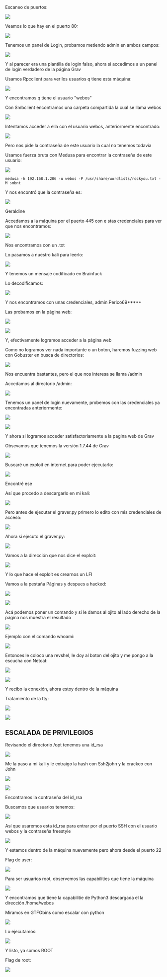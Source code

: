 Escaneo de puertos:

![](../../../Images/Pasted%20image%2020240808160507.png)

Veamos lo que hay en el puerto 80:

![](../../../Images/Pasted%20image%2020240808160539.png)

Tenemos un panel de Login, probamos metiendo admin en ambos campos:

![](../../../Images/Pasted%20image%2020240808160823.png)

Y al parecer era una plantilla de login falso, ahora si accedimos a un panel de login verdadero de la página Grav

Usamos Rpcclient para ver los usuarios q tiene esta máquina:

![](../../../Images/Pasted%20image%2020240808162038.png)

Y encontramos q tiene el usuario "webos"

Con Smbclient encontramos una carpeta compartida la cual se llama webos

![](../../../Images/Pasted%20image%2020240808162118.png)

Intentamos acceder a ella con el usuario webos, anteriormente encontrado:

![](../../../Images/Pasted%20image%2020240808162146.png)

Pero nos pide la contraseña de este usuario la cual no tenemos todavia

Usamos fuerza bruta con Medusa para encontrar la contraseña de este usuario:

![](../../../Images/Pasted%20image%2020240808164121.png)

```
medusa -h 192.168.1.206 -u webos -P /usr/share/wordlists/rockyou.txt -M smbnt
```
Y nos encontró que la contraseña es:

![](../../../Images/Pasted%20image%2020240808164303.png)

Geraldine

Accedamos a la máquina por el puerto 445 con e stas credenciales para ver que nos encontramos:

![](../../../Images/Pasted%20image%2020240808164430.png)

Nos encontramos con un .txt

Lo pasamos a nuestro kali para leerlo:

![](../../../Images/Pasted%20image%2020240808164553.png)

Y tenemos un mensaje codificado en Brainfuck 

Lo decodificamos:

![](../../../Images/Pasted%20image%2020240808164647.png)

Y nos encontramos con unas credenciales, admin:Perico69*****

Las probamos en la página web:

![](../../../Images/Pasted%20image%2020240808164746.png)

![](../../../Images/Pasted%20image%2020240808164755.png)

Y, efectivamente logramos acceder a la página web

Como no logramos ver nada importante o un boton, haremos fuzzing web con Gobuster en busca de directorios:

![](../../../Images/Pasted%20image%2020240808165202.png)

Nos encuentra bastantes, pero el que nos interesa se llama /admin

Accedamos al directorio /admin:

![](../../../Images/Pasted%20image%2020240808165249.png)

Tenemos un panel de login nuevamente, probemos con las credenciales ya encontradas anteriormente:

![](../../../Images/Pasted%20image%2020240808165324.png)

![](../../../Images/Pasted%20image%2020240808165336.png)

Y ahora si logramos acceder satisfactoriamente a la pagina web de Grav

Obsevamos que tenemos la versión 1.7.44 de Grav

![](../../../Images/Pasted%20image%2020240808165645.png)

Buscaré un exploit en internet para poder ejecutarlo:

![](../../../Images/Pasted%20image%2020240808170117.png)

Encontré ese

Así que procedo a descargarlo en mi kali:

![](../../../Images/Pasted%20image%2020240808170156.png)

Pero antes de ejecutar el graver.py primero lo edito con mis credenciales de acceso:

![](../../../Images/Pasted%20image%2020240808170506.png)

Ahora si ejecuto el graver.py:

![](../../../Images/Pasted%20image%2020240808170544.png)

Vamos a la dirección que nos dice el exploit:

![](../../../Images/Pasted%20image%2020240808170612.png)

Y lo que hace el exploit es crearnos un LFI 

Vamos a la pestaña Páginas y despues a hacked:

![](../../../Images/Pasted%20image%2020240808171042.png)

![](../../../Images/Pasted%20image%2020240808171106.png)

Acá podemos poner un comando y si le damos al ojito al lado derecho de la página nos muestra el resultado

![](../../../Images/Pasted%20image%2020240808171134.png)

Ejemplo con el comando whoami:

![](../../../Images/Pasted%20image%2020240808171156.png)

Entonces le coloco una revshel, le doy al boton del ojito y me pongo a la escucha con Netcat:

![](../../../Images/Pasted%20image%2020240808171344.png)

![](../../../Images/Pasted%20image%2020240808171357.png)

Y recibo la conexión, ahora estoy dentro de la máquina

Tratamiento de la tty:

![](../../../Images/Pasted%20image%2020240808171442.png)

![](../../../Images/Pasted%20image%2020240808171509.png)

## ESCALADA DE PRIVILEGIOS

Revisando el directorio /opt tenemos una id_rsa

![](../../../Images/Pasted%20image%2020240808171839.png)

Me la paso a mi kali y le extraigo la hash con Ssh2john y la crackeo con John

![](../../../Images/Pasted%20image%2020240808171947.png)

![](../../../Images/Pasted%20image%2020240808172418.png)

Encontramos la contraseña del id_rsa

Buscamos que usuarios tenemos:

![](../../../Images/Pasted%20image%2020240808172510.png)

Así que usaremos esta id_rsa para entrar por el puerto SSH con el usuario webos y la contraseña freestyle

![](../../../Images/Pasted%20image%2020240808172642.png)

Y estamos dentro de la máquina nuevamente pero ahora desde el puerto 22

Flag de user:

![](../../../Images/Pasted%20image%2020240808172746.png)

Para ser usuarios root, observemos las capabilities que tiene la máquina

![](../../../Images/Pasted%20image%2020240808173331.png)

Y encontramos que tiene la capabilitie de Python3 descargada el la dirección /home/webos

Miramos en GTFObins como escalar con python

![](../../../Images/Pasted%20image%2020240808173105.png)

Lo ejecutamos:

![](../../../Images/Pasted%20image%2020240808173130.png)

Y listo, ya somos ROOT

Flag de root:

![](../../../Images/Pasted%20image%2020240808173156.png)

